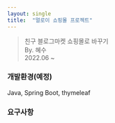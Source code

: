 ```yaml
---
layout: single
title:  "멀로이 쇼핑몰 프로젝트"
---
```

   
>친구 블로그마켓 쇼핑몰로 바꾸기   
>By. 혜수   
>2022.06 ~
   
### 개발환경(예정)   
Java, Spring Boot, thymeleaf   
   
### 요구사항
